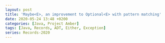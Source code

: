 ```yaml
---
layout: post
title: 'Maybe<E>, an improvement to Optional<E> with pattern matching'
date: 2020-05-24 13:48 +0200
categories: [Java, Project Amber]
tags: [Java, Records, ADT, Either, Exception]
series: Records-2020
---
```


